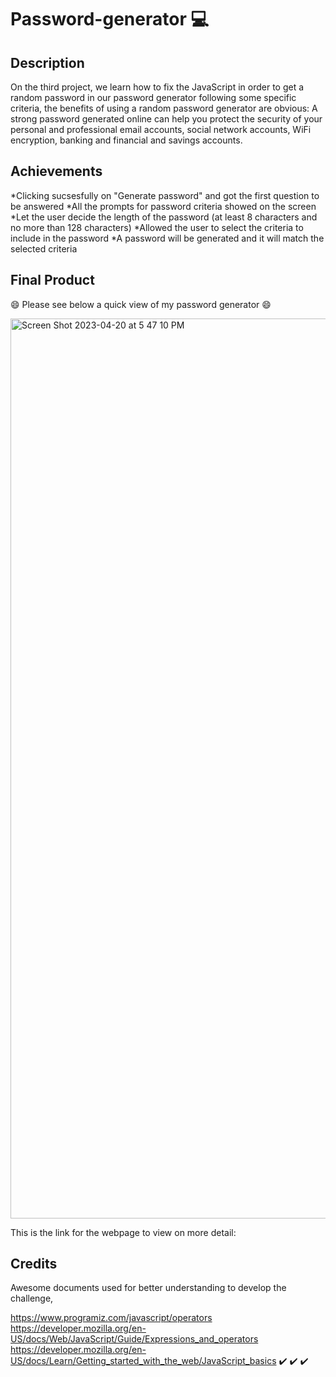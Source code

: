 # Password-generator 💻

## Description
On the third project, we learn how to fix the JavaScript in order to get a random password in our password generator following some specific criteria, the benefits of using a random password generator are obvious: A strong password generated online can help you protect the security of your personal and professional email accounts, social network accounts, WiFi encryption, banking and financial and savings accounts.

## Achievements

*Clicking sucsesfully on "Generate password" and got the first question to be answered
*All the prompts for password criteria showed on the screen
*Let the user decide the length of the password (at least 8 characters and no more than 128 characters)
*Allowed the user to select the criteria to include in the password
*A password will be generated and it will match the selected criteria

## Final Product
😄 Please see below a quick view of my password generator 😄
 
<img width="1440" alt="Screen Shot 2023-04-20 at 5 47 10 PM" src="https://user-images.githubusercontent.com/128196586/233494687-e9da668f-8d90-4512-ba84-dc617094a72e.png">


This is the link for the webpage to view on more detail: 

## Credits
Awesome documents used for better understanding to develop the challenge,

https://www.programiz.com/javascript/operators
https://developer.mozilla.org/en-US/docs/Web/JavaScript/Guide/Expressions_and_operators
https://developer.mozilla.org/en-US/docs/Learn/Getting_started_with_the_web/JavaScript_basics
✔️ ✔️ ✔️
